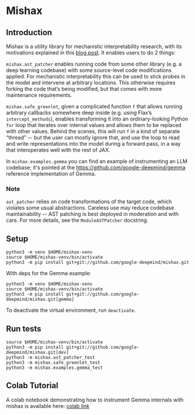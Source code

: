 # Mishax

## Introduction

Mishax is a utility library for mechanistic interpretability research, with its motivations explained in this [blog post](https://www.alignmentforum.org/posts/C5KAZQib3bzzpeyrg/progress-update-1-from-the-gdm-mech-interp-team-full-update#Instrumenting_LLM_model_internals_in_JAX). It enables users to do 2 things:

`mishax.ast_patcher` enables running code from some other library (e.g. a deep learning codebase) with some source-level code modifications applied. For mechanistic interpretability this can be used to stick probes in the model and intervene at arbitrary locations. This otherwise requires forking the code that’s being modified, but that comes with more maintenance requirements.

`mishax.safe_greenlet`, given a complicated function `f` that allows running arbitrary callbacks somewhere deep inside (e.g. using Flax’s `intercept_methods`), enables transforming it into an ordinary-looking Python `for` loop that iterates over internal values and allows them to be replaced with other values. Behind the scenes, this will run `f` in a kind of separate “thread” –- but the user can mostly ignore that, and use the loop to read and write representations into the model during a forward pass, in a way that interoperates well with the rest of JAX.

In `mishax.examples.gemma` you can find an example of instrumenting an LLM codebase; it's pointed at the https://github.com/google-deepmind/gemma reference implementation of Gemma.

### Note

`ast_patcher` relies on code transformations of the target code, which violates some usual abstractions. Careless use may reduce codebase maintainability -- AST patching is best deployed in moderation and with care. For more details, see the `ModuleASTPatcher` docstring.

## Setup

```shell
python3 -m venv $HOME/mishax-venv
source $HOME/mishax-venv/bin/activate
python3 -m pip install git+git://github.com/google-deepmind/mishax.git
```

With deps for the Gemma example:

```shell
python3 -m venv $HOME/mishax-venv
source $HOME/mishax-venv/bin/activate
python3 -m pip install git+git://github.com/google-deepmind/mishax.git[gemma]
```

To deactivate the virtual environment, run `deactivate`.

## Run tests

```shell
source $HOME/mishax-venv/bin/activate
python3 -m pip install git+git://github.com/google-deepmind/mishax.git[dev]
python3 -m mishax.ast_patcher_test
python3 -m mishax.safe_greenlet_test
python3 -m mishax.examples.gemma_test
```

## Colab Tutorial

A colab notebook demonstrating how to instrument Gemma internals with mishax
is available here: [colab link](https://colab.research.google.com/drive/1rP2cgyx0wXjVt72db7dL1la0VqUaMu0S#revisionId=0Bxemsxg8RNFNekR6VFh3MnhmRjd3QUhKSlN0cnk1YVBVeHRZPQ)
